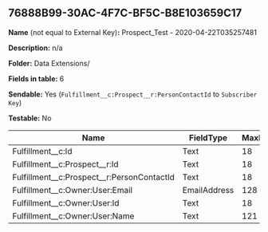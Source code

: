 ## 76888B99-30AC-4F7C-BF5C-B8E103659C17

**Name** (not equal to External Key)**:** Prospect_Test - 2020-04-22T035257481

**Description:** n/a

**Folder:** Data Extensions/

**Fields in table:** 6

**Sendable:** Yes (`Fulfillment__c:Prospect__r:PersonContactId` to `Subscriber Key`)

**Testable:** No

| Name | FieldType | MaxLength | IsPrimaryKey | IsNullable | DefaultValue |
| --- | --- | --- | --- | --- | --- |
| Fulfillment__c:Id | Text | 18 | - | - |  |
| Fulfillment__c:Prospect__r:Id | Text | 18 | - | + |  |
| Fulfillment__c:Prospect__r:PersonContactId | Text | 18 | - | - |  |
| Fulfillment__c:Owner:User:Email | EmailAddress | 128 | - | + |  |
| Fulfillment__c:Owner:User:Id | Text | 18 | - | + |  |
| Fulfillment__c:Owner:User:Name | Text | 121 | - | + |  |
